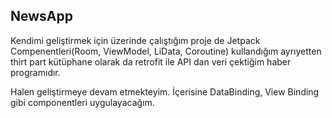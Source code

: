 ## NewsApp

Kendimi geliştirmek için üzerinde çalıştığım proje de Jetpack Compenentleri(Room, ViewModel, LiData, Coroutine) kullandığım ayrıyetten thirt part kütüphane olarak da retrofit ile API dan veri çektiğim haber programıdır.

Halen geliştirmeye devam etmekteyim. İçerisine DataBinding, View Binding gibi componentleri uygulayacağım.
